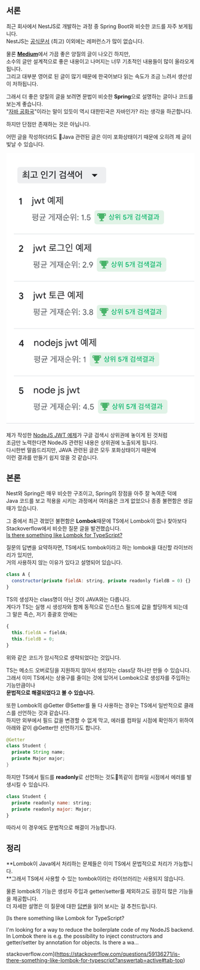 ## 서론

최근 회사에서 NestJS로 개발하는 과정 중 Spring Boot와 비슷한 코드를 자주 보게됩니다.  
NestJS는 [공식문서](https://docs.nestjs.kr/) (최고) 이외에는 레퍼런스가 많이 없습니다.

물론 [**Medium**](https://medium.com/)에서 가끔 좋은 양질의 글이 나오긴 하지만,  
소수의 글만 설계적으로 좋은 내용이고 나머지는 너무 기초적인 내용들이 많이 올라오게 됩니다.  
그리고 대부분 영어로 된 글이 많기 때문에 한국어보다 읽는 속도가 조금 느려서 생산성이 저하됩니다.

그래서 더 좋은 양질의 글을 보려면 문법이 비슷한 **Spring**으로 설명하는 글이나 코드를 보는게 좋습니다.  
"[자바 공화국](https://jojoldu.tistory.com/609)"이라는 말이 있듯이 역시 대한민국은 자바인가? 라는 생각을 하곤합니다.

하지만 단점만 존재하는 것은 아닙니다.

어떤 글을 작성하더라도 Java 관련된 글은 이미 포화상태이기 때문에 오히려 제 글이 빛날 수 있습니다.

![1](./1.png)

제가 작성한 [NodeJS JWT 예제](https://charming-kyu.tistory.com/4)가 구글 검색시 상위권에 놓이게 된 것처럼  
조금만 노력한다면 NodeJS 관련된 내용은 상위권에 노출되게 됩니다.  
다시한번 말씀드리지만, JAVA 관련된 글은 모두 포화상태이기 때문에  
이런 결과를 만들기 쉽지 않을 것 같습니다.

## 본론

Nest와 Spring은 매우 비슷한 구조이고, Spring의 장점을 아주 잘 녹여준 덕에  
Java 코드를 보고 적용을 시키는 과정에서 여러움은 크게 없었으나 종종 불편함은 생길 때가 있습니다.

그 중에서 최근 겪었던 불편함은 **Lombok**때문에 TS에서 Lombok이 없나 찾아보다  
Stackoverflow에서 비슷한 질문 글을 발견했습니다.   
[Is there something like Lombok for TypeScript?](https://stackoverflow.com/questions/59136271/is-there-something-like-lombok-for-typescript)


질문의 답변을 요약하자면, TS에서도 tombok이라고 하는 lombok을 대신할 라이브러리가 있지만,  
거의 사용하지 않는 이유가 있다고 설명되어 있습니다.

```javascript
class A {
  constructor(private fieldA: string, private readonly fieldB = 0) {}
}
```

TS의 생성자는 class명이 아닌 것이 JAVA와는 다릅니다.  
게다가 TS는 실행 시 생성자와 함께 동적으로 인스턴스 필드에 값을 할당하게 되는데  
그 말은 즉슨, 저기 중괄호 안에는

```javascript
{
  this.fieldA = fieldA;
  this.fieldB = 0;
}
```

위와 같은 코드가 암시적으로 생략되었다는 것입니다.

TS는 메소드 오버로딩을 지원하지 않아서 생성자는 class당 하나만 만들 수 있습니다.  
그래서 이미 TS에서는 상용구를 줄이는 것에 있어서 Lombok으로 생성자를 주입하는 기능만큼이나  
**문법적으로 해결되었다고 볼 수 있습니다.**

또한 Lombok의 @Getter @Setter를 둘 다 사용하는 경우는 TS에서 일반적으로 클래스를 선언하는 것과 같습니다.  
하지만 외부에서 필드 값을 변경할 수 없게 막고, 에러를 컴파일 시점에 확인하기 위하여  
아래와 같이 @Getter만 선언하기도 합니다.

```java
@Getter
class Student {
  private String name;
  private Major major;
}
```

하지만 TS에서 필드를 **readonly**로 선언하는 것도똑같이 컴파일 시점에서 에러를 발생시킬 수 있습니다.

```javascript
class Student {
  private readonly name: string;
  private readonly major: Major;
}
```

따라서 이 경우에도 문법적으로 해결이 가능합니다.

## 정리

**Lombok이 Java에서 처리하는 문제들은 이미 TS에서 문법적으로 처리가 가능합니다.  
**그래서 TS에서 사용할 수 있는 tombok이라는 라이브러리는 사용되지 않습니다.

물론 lombok의 기능은 생성자 주입과 getter/setter를 제외하고도 굉장히 많은 기능들을 제공합니다.  
더 자세한 설명은 이 질문에 대한 [답변](https://stackoverflow.com/questions/59136271/is-there-something-like-lombok-for-typescript?answertab=active#tab-top)을 읽어 보시는 걸 추천드립니다.


[Is there something like Lombok for TypeScript?

I'm looking for a way to reduce the boilerplate code of my NodeJS backend. In Lombok there is e.g. the possibility to inject constructors and getter/setter by annotation for objects. Is there a wa...

stackoverflow.com](https://stackoverflow.com/questions/59136271/is-there-something-like-lombok-for-typescript?answertab=active#tab-top)
